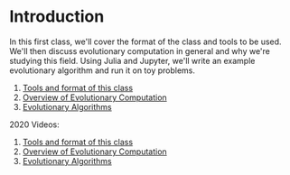 # Introduction


In this first class, we'll cover the format of the class and tools to be used.
We'll then discuss evolutionary computation in general and why we're studying
this field. Using Julia and Jupyter, we'll write an example evolutionary
algorithm and run it on toy problems.

1. [Tools and format of this class](https://d9w.github.io/evolution/1_introduction/1_tools.html)
2. [Overview of Evolutionary Computation](https://d9w.github.io/evolution/1_introduction/2_overview.html)
3. [Evolutionary Algorithms](https://github.com/d9w/evolution/blob/master/1_introduction/3_EAs.ipynb)

2020 Videos:

1. [Tools and format of this class](https://youtu.be/RQFR4YMohQY)
2. [Overview of Evolutionary Computation](https://youtu.be/ijyLA6gqlbU)
3. [Evolutionary Algorithms](https://youtu.be/pfqPaWkafwI)
